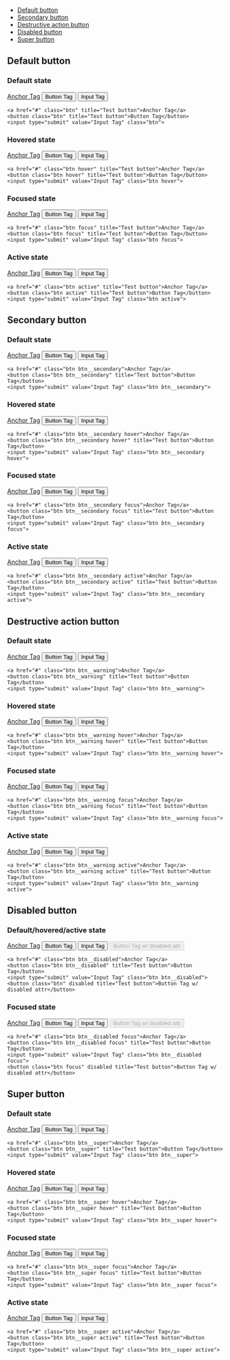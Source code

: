 - [Default button](#default)
- [Secondary button](#secondary)
- [Destructive action button](#destructive)
- [Disabled button](#disabled)
- [Super button](#super)


## <a name="default"></a>Default button

### Default state

<a href="#" class="btn" title="Test button">Anchor Tag</a>
<button class="btn" title="Test button">Button Tag</button>
<input type="submit" value="Input Tag" class="btn">

```
<a href="#" class="btn" title="Test button">Anchor Tag</a>
<button class="btn" title="Test button">Button Tag</button>
<input type="submit" value="Input Tag" class="btn">
```

### Hovered state

<a href="#" class="btn hover" title="Test button">Anchor Tag</a>
<button class="btn hover" title="Test button">Button Tag</button>
<input type="submit" value="Input Tag" class="btn hover">

```
<a href="#" class="btn hover" title="Test button">Anchor Tag</a>
<button class="btn hover" title="Test button">Button Tag</button>
<input type="submit" value="Input Tag" class="btn hover">
```

### Focused state

<a href="#" class="btn focus" title="Test button">Anchor Tag</a>
<button class="btn focus" title="Test button">Button Tag</button>
<input type="submit" value="Input Tag" class="btn focus">

```
<a href="#" class="btn focus" title="Test button">Anchor Tag</a>
<button class="btn focus" title="Test button">Button Tag</button>
<input type="submit" value="Input Tag" class="btn focus">
```

### Active state

<a href="#" class="btn active" title="Test button">Anchor Tag</a>
<button class="btn active" title="Test button">Button Tag</button>
<input type="submit" value="Input Tag" class="btn active">

```
<a href="#" class="btn active" title="Test button">Anchor Tag</a>
<button class="btn active" title="Test button">Button Tag</button>
<input type="submit" value="Input Tag" class="btn active">
```

## <a name="secondary"></a>Secondary button

### Default state

<a href="#" class="btn btn__secondary">Anchor Tag</a>
<button class="btn btn__secondary" title="Test button">Button Tag</button>
<input type="submit" value="Input Tag" class="btn btn__secondary">

```
<a href="#" class="btn btn__secondary">Anchor Tag</a>
<button class="btn btn__secondary" title="Test button">Button Tag</button>
<input type="submit" value="Input Tag" class="btn btn__secondary">
```

### Hovered state

<a href="#" class="btn btn__secondary hover">Anchor Tag</a>
<button class="btn btn__secondary hover" title="Test button">Button Tag</button>
<input type="submit" value="Input Tag" class="btn btn__secondary hover">

```
<a href="#" class="btn btn__secondary hover">Anchor Tag</a>
<button class="btn btn__secondary hover" title="Test button">Button Tag</button>
<input type="submit" value="Input Tag" class="btn btn__secondary hover">
```

### Focused state

<a href="#" class="btn btn__secondary focus">Anchor Tag</a>
<button class="btn btn__secondary focus" title="Test button">Button Tag</button>
<input type="submit" value="Input Tag" class="btn btn__secondary focus">

```
<a href="#" class="btn btn__secondary focus">Anchor Tag</a>
<button class="btn btn__secondary focus" title="Test button">Button Tag</button>
<input type="submit" value="Input Tag" class="btn btn__secondary focus">
```

### Active state

<a href="#" class="btn btn__secondary active">Anchor Tag</a>
<button class="btn btn__secondary active" title="Test button">Button Tag</button>
<input type="submit" value="Input Tag" class="btn btn__secondary active">

```
<a href="#" class="btn btn__secondary active">Anchor Tag</a>
<button class="btn btn__secondary active" title="Test button">Button Tag</button>
<input type="submit" value="Input Tag" class="btn btn__secondary active">
```

## <a name="destructive"></a>Destructive action button

### Default state

<a href="#" class="btn btn__warning">Anchor Tag</a>
<button class="btn btn__warning" title="Test button">Button Tag</button>
<input type="submit" value="Input Tag" class="btn btn__warning">

```
<a href="#" class="btn btn__warning">Anchor Tag</a>
<button class="btn btn__warning" title="Test button">Button Tag</button>
<input type="submit" value="Input Tag" class="btn btn__warning">
```

### Hovered state

<a href="#" class="btn btn__warning hover">Anchor Tag</a>
<button class="btn btn__warning hover" title="Test button">Button Tag</button>
<input type="submit" value="Input Tag" class="btn btn__warning hover">

```
<a href="#" class="btn btn__warning hover">Anchor Tag</a>
<button class="btn btn__warning hover" title="Test button">Button Tag</button>
<input type="submit" value="Input Tag" class="btn btn__warning hover">
```

### Focused state

<a href="#" class="btn btn__warning focus">Anchor Tag</a>
<button class="btn btn__warning focus" title="Test button">Button Tag</button>
<input type="submit" value="Input Tag" class="btn btn__warning focus">

```
<a href="#" class="btn btn__warning focus">Anchor Tag</a>
<button class="btn btn__warning focus" title="Test button">Button Tag</button>
<input type="submit" value="Input Tag" class="btn btn__warning focus">
```

### Active state

<a href="#" class="btn btn__warning active">Anchor Tag</a>
<button class="btn btn__warning active" title="Test button">Button Tag</button>
<input type="submit" value="Input Tag" class="btn btn__warning active">

```
<a href="#" class="btn btn__warning active">Anchor Tag</a>
<button class="btn btn__warning active" title="Test button">Button Tag</button>
<input type="submit" value="Input Tag" class="btn btn__warning active">
```

## <a name="disabled"></a>Disabled button

### Default/hovered/active state

<a href="#" class="btn btn__disabled">Anchor Tag</a>
<button class="btn btn__disabled" title="Test button">Button Tag</button>
<input type="submit" value="Input Tag" class="btn btn__disabled">
<button class="btn" disabled title="Test button">Button Tag w/ disabled attr</button>

```
<a href="#" class="btn btn__disabled">Anchor Tag</a>
<button class="btn btn__disabled" title="Test button">Button Tag</button>
<input type="submit" value="Input Tag" class="btn btn__disabled">
<button class="btn" disabled title="Test button">Button Tag w/ disabled attr</button>
```

### Focused state

<a href="#" class="btn btn__disabled focus">Anchor Tag</a>
<button class="btn btn__disabled focus" title="Test button">Button Tag</button>
<input type="submit" value="Input Tag" class="btn btn__disabled focus">
<button class="btn focus" disabled title="Test button">Button Tag w/ disabled attr</button>

```
<a href="#" class="btn btn__disabled focus">Anchor Tag</a>
<button class="btn btn__disabled focus" title="Test button">Button Tag</button>
<input type="submit" value="Input Tag" class="btn btn__disabled focus">
<button class="btn focus" disabled title="Test button">Button Tag w/ disabled attr</button>
```

## <a name="super"></a>Super button

### Default state

<a href="#" class="btn btn__super">Anchor Tag</a>
<button class="btn btn__super" title="Test button">Button Tag</button>
<input type="submit" value="Input Tag" class="btn btn__super">

```
<a href="#" class="btn btn__super">Anchor Tag</a>
<button class="btn btn__super" title="Test button">Button Tag</button>
<input type="submit" value="Input Tag" class="btn btn__super">
```

### Hovered state

<a href="#" class="btn btn__super hover">Anchor Tag</a>
<button class="btn btn__super hover" title="Test button">Button Tag</button>
<input type="submit" value="Input Tag" class="btn btn__super hover">

```
<a href="#" class="btn btn__super hover">Anchor Tag</a>
<button class="btn btn__super hover" title="Test button">Button Tag</button>
<input type="submit" value="Input Tag" class="btn btn__super hover">
```

### Focused state

<a href="#" class="btn btn__super focus">Anchor Tag</a>
<button class="btn btn__super focus" title="Test button">Button Tag</button>
<input type="submit" value="Input Tag" class="btn btn__super focus">

```
<a href="#" class="btn btn__super focus">Anchor Tag</a>
<button class="btn btn__super focus" title="Test button">Button Tag</button>
<input type="submit" value="Input Tag" class="btn btn__super focus">
```

### Active state

<a href="#" class="btn btn__super active">Anchor Tag</a>
<button class="btn btn__super active" title="Test button">Button Tag</button>
<input type="submit" value="Input Tag" class="btn btn__super active">

```
<a href="#" class="btn btn__super active">Anchor Tag</a>
<button class="btn btn__super active" title="Test button">Button Tag</button>
<input type="submit" value="Input Tag" class="btn btn__super active">
```
